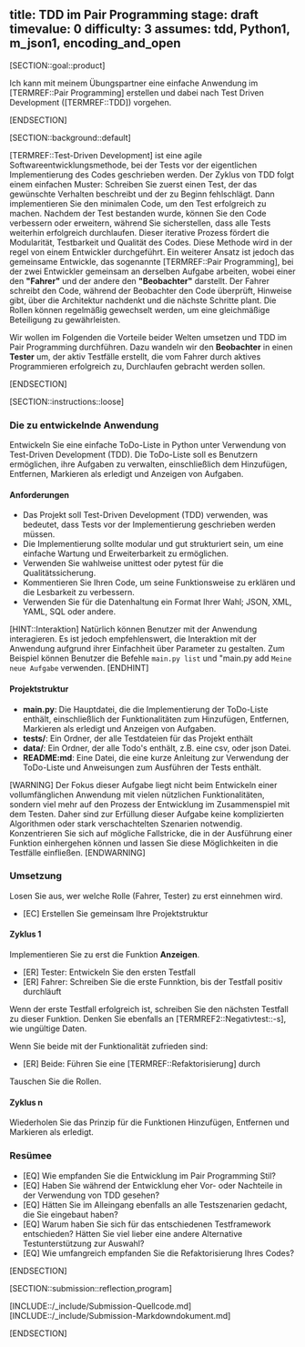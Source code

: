 title: TDD im Pair Programming
stage: draft
timevalue: 0
difficulty: 3
assumes: tdd, Python1, m_json1, encoding_and_open
---

[SECTION::goal::product]

Ich kann mit meinem Übungspartner eine einfache Anwendung im [TERMREF::Pair Programming] erstellen und dabei
nach Test Driven Development ([TERMREF::TDD]) vorgehen.

[ENDSECTION]

[SECTION::background::default]

[TERMREF::Test-Driven Development] ist eine agile Softwareentwicklungsmethode, bei der Tests vor der
eigentlichen Implementierung des Codes geschrieben werden. Der Zyklus von TDD folgt einem einfachen
Muster: Schreiben Sie zuerst einen Test, der das gewünschte Verhalten beschreibt und der zu Beginn
fehlschlägt. Dann implementieren Sie den minimalen Code, um den Test erfolgreich zu machen. Nachdem
der Test bestanden wurde, können Sie den Code verbessern oder erweitern, während Sie sicherstellen,
dass alle Tests weiterhin erfolgreich durchlaufen. Dieser iterative Prozess fördert die Modularität,
Testbarkeit und Qualität des Codes. Diese Methode wird in der regel von einem Entwickler durchgeführt.
Ein weiterer Ansatz ist jedoch das gemeinsame Entwickle, das sogenannte [TERMREF::Pair Programming],
bei der zwei Entwickler gemeinsam an derselben Aufgabe arbeiten, wobei einer den **"Fahrer"** und der
andere den **"Beobachter"** darstellt. Der Fahrer schreibt den Code, während der Beobachter den Code
überprüft, Hinweise gibt, über die Architektur nachdenkt und die nächste Schritte plant.
Die Rollen können regelmäßig gewechselt werden, um eine gleichmäßige Beteiligung zu gewährleisten.

Wir wollen im Folgenden die Vorteile beider Welten umsetzen und TDD im Pair Programming durchführen.
Dazu wandeln wir den **Beobachter** in einen **Tester** um, der aktiv Testfälle erstellt, die vom Fahrer
durch aktives Programmieren erfolgreich zu, Durchlaufen gebracht werden sollen.

[ENDSECTION]

[SECTION::instructions::loose]

### Die zu entwickelnde Anwendung

Entwickeln Sie eine einfache ToDo-Liste in Python unter Verwendung von Test-Driven Development (TDD).
Die ToDo-Liste soll es Benutzern ermöglichen, ihre Aufgaben zu verwalten, einschließlich dem
Hinzufügen, Entfernen, Markieren als erledigt und Anzeigen von Aufgaben.

#### Anforderungen

- Das Projekt soll Test-Driven Development (TDD) verwenden, was bedeutet, dass Tests vor der
  Implementierung geschrieben werden müssen.
- Die Implementierung sollte modular und gut strukturiert sein, um eine einfache Wartung und
  Erweiterbarkeit zu ermöglichen.
- Verwenden Sie wahlweise unittest oder pytest für die Qualitätssicherung.
- Kommentieren Sie Ihren Code, um seine Funktionsweise zu erklären und die Lesbarkeit zu verbessern.
- Verwenden Sie für die Datenhaltung ein Format Ihrer Wahl; JSON, XML, YAML, SQL oder andere.

[HINT::Interaktion]
Natürlich können Benutzer mit der Anwendung interagieren. Es ist jedoch empfehlenswert, die
Interaktion mit der Anwendung aufgrund ihrer Einfachheit über Parameter zu gestalten. Zum Beispiel
können Benutzer die Befehle `main.py list` und "main.py add `Meine neue Aufgabe` verwenden.
[ENDHINT]

#### Projektstruktur

- **main.py**: Die Hauptdatei, die die Implementierung der ToDo-Liste enthält, einschließlich der
  Funktionalitäten zum Hinzufügen, Entfernen, Markieren als erledigt und Anzeigen von Aufgaben.
- **tests/**: Ein Ordner, der alle Testdateien für das Projekt enthält
- **data/**: Ein Ordner, der alle Todo's enthält, z.B. eine csv,  oder json Datei.
- **README:md**: Eine Datei, die eine kurze Anleitung zur Verwendung der ToDo-Liste und Anweisungen
  zum Ausführen der Tests enthält.

[WARNING]
Der Fokus dieser Aufgabe liegt nicht beim Entwickeln einer vollumfänglichen Anwendung mit vielen
nützlichen Funktionalitäten, sondern viel mehr auf den Prozess der Entwicklung im Zusammenspiel
mit dem Testen.
Daher sind zur Erfüllung dieser Aufgabe keine komplizierten Algorithmen oder stark verschachtelten
Szenarien notwendig. Konzentrieren Sie sich auf mögliche Fallstricke, die in der Ausführung einer
Funktion einhergehen können und lassen Sie diese Möglichkeiten in die Testfälle einfließen.
[ENDWARNING]



### Umsetzung

Losen Sie aus, wer welche Rolle (Fahrer, Tester) zu erst einnehmen wird.

- [EC] Erstellen Sie gemeinsam Ihre Projektstruktur

#### Zyklus 1

Implementieren Sie zu erst die Funktion **Anzeigen**.

- [ER] Tester: Entwickeln Sie den ersten Testfall
- [ER] Fahrer: Schreiben Sie die erste Funnktion, bis der Testfall positiv durchläuft

Wenn der erste Testfall erfolgreich ist, schreiben Sie den nächsten Testfall zu dieser Funktion.
Denken Sie ebenfalls an [TERMREF2::Negativtest::-s], wie ungültige Daten.

Wenn Sie beide mit der Funktionalität zufrieden sind:

- [ER] Beide: Führen Sie eine [TERMREF::Refaktorisierung] durch

Tauschen Sie die Rollen.

#### Zyklus n

Wiederholen Sie das Prinzip für die Funktionen Hinzufügen, Entfernen und Markieren als erledigt.

### Resümee

- [EQ] Wie empfanden Sie die Entwicklung im Pair Programming Stil?
- [EQ] Haben Sie während der Entwicklung eher Vor- oder Nachteile in der Verwendung von TDD gesehen?
- [EQ] Hätten Sie im Alleingang ebenfalls an alle Testszenarien gedacht, die Sie eingebaut haben?
- [EQ] Warum haben Sie sich für das entschiedenen Testframework entschieden? Hätten Sie viel lieber
  eine andere Alternative Testunterstützung zur Auswahl?
- [EQ] Wie umfangreich empfanden Sie die Refaktorisierung Ihres Codes?

[ENDSECTION]

[SECTION::submission::reflection,program]

[INCLUDE::/_include/Submission-Quellcode.md]
[INCLUDE::/_include/Submission-Markdowndokument.md]

[ENDSECTION]
